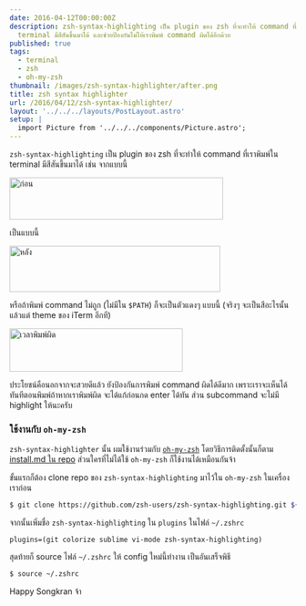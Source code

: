 ```yaml
---
date: 2016-04-12T00:00:00Z
description: zsh-syntax-highlighting เป็น plugin ของ zsh ที่จะทำให้ command ที่เราพิมพ์ใน
  terminal มีสีสันขึ้นมาได้ และช่วยป้องกันไม่ให้เราพิมพ์ command ผิดได้อีกด้วย
published: true
tags:
  - terminal
  - zsh
  - oh-my-zsh
thumbnail: /images/zsh-syntax-highlighter/after.png
title: zsh syntax highlighter
url: /2016/04/12/zsh-syntax-highlighter/
layout: '../../../layouts/PostLayout.astro'
setup: |
  import Picture from '../../../components/Picture.astro';
---
```


`zsh-syntax-highlighting` เป็น plugin ของ zsh ที่จะทำให้ command ที่เราพิมพ์ใน terminal มีสีสันขึ้นมาได้
เช่น จากแบบนี้

<div class="text-center">
  <img src="/images/zsh-syntax-highlighter/before.png" alt="ก่อน" width="375" height="74" />
</div>

เป็นแบบนี้

<div class="text-center">
  <img src="/images/zsh-syntax-highlighter/after.png" alt="หลัง" width="370" height="81" />
</div>

หรือถ้าพิมพ์ command ไม่ถูก (ไม่มีใน `$PATH`) ก็จะเป็นตัวแดงๆ แบบนี้ (จริงๆ จะเป็นสีอะไรนั้นแล้วแต่ theme ของ iTerm อีกที)

<div class="text-center">
  <img src="/images/zsh-syntax-highlighter/invalid-command.png" alt="เวลาพิมพ์ผิด" width="304" height="76" />
</div>

ประโยชน์คือนอกจากจะสวยดีแล้ว ยังป้องกันการพิมพ์ command ผิดได้ดีมาก เพราะเราจะเห็นได้ทันทีตอนพิมพ์ถ้าหากเราพิมพ์ผิด จะได้แก้ก่อนกด enter ได้ทัน
ส่วน subcommand จะไม่มี highlight ให้นะครับ

### ใช้งานกับ `oh-my-zsh`

`zsh-syntax-highlighter` นั้น ผมใช้งานร่วมกับ [`oh-my-zsh`](https://armno.in.th/2013/09/11/setting-up-the-terminal) โดยวิธีการติดตั้งนั้นก็ตาม [install.md ใน repo](https://github.com/zsh-users/zsh-syntax-highlighting/blob/master/INSTALL.md#with-oh-my-zsh)
ส่วนใครที่ไม่ได้ใช้ `oh-my-zsh` ก็ใช้งานได้เหมือนกันจ้า

ขั้นแรกก็ต้อง clone repo ของ `zsh-syntax-highlighting` มาไว้ใน `oh-my-zsh` ในเครื่องเราก่อน

```sh
$ git clone https://github.com/zsh-users/zsh-syntax-highlighting.git ${ZSH_CUSTOM:-~/.oh-my-zsh/custom}/plugins/zsh-syntax-highlighting
```

จากนั้นเพิ่มชื่อ `zsh-syntax-highlighting` ใน `plugins` ในไฟล์ `~/.zshrc`

```text
plugins=(git colorize sublime vi-mode zsh-syntax-highlighting)
```

สุดท้ายก็ source ไฟล์ `~/.zshrc` ให้ config ใหม่นี้ทำงาน เป็นอันเสร็จพิธี

```sh
$ source ~/.zshrc
```

Happy Songkran จ้า

